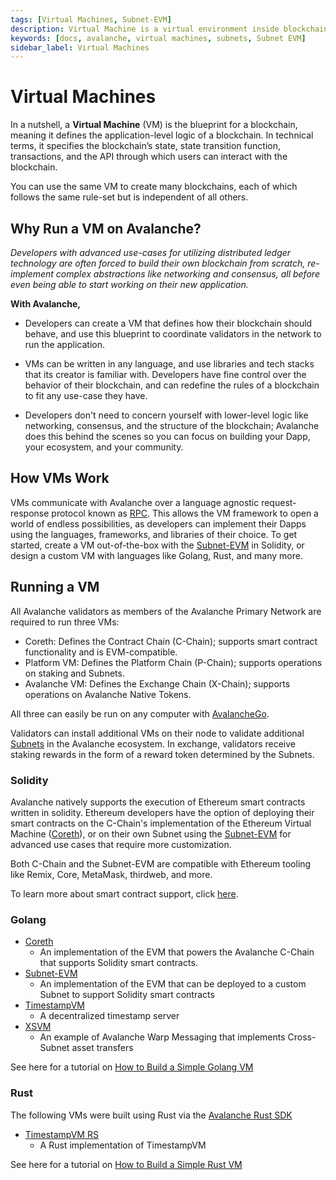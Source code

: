 ```yaml
---
tags: [Virtual Machines, Subnet-EVM]
description: Virtual Machine is a virtual environment inside blockchain networks that executes smart contracts and transactions according to predetermined rules and protocols.
keywords: [docs, avalanche, virtual machines, subnets, Subnet EVM]
sidebar_label: Virtual Machines
---
```


# Virtual Machines

In a nutshell, a **Virtual Machine** (VM) is the blueprint for a blockchain, meaning it defines
the application-level logic of a blockchain. In technical terms, it specifies the blockchain’s state,
state transition function, transactions, and the API through which users can interact with the
blockchain. 

You can use the same VM to create many blockchains, each of which follows the same rule-set but is
independent of all others.

## Why Run a VM on Avalanche?

_Developers with advanced use-cases for utilizing distributed ledger technology are often forced to build
their own blockchain from scratch, re-implement complex abstractions like networking and consensus,
all before even being able to start working on their new application._

**With Avalanche,**

- Developers can create a VM that defines how their blockchain 
should behave, and use this blueprint to coordinate validators in the network to run 
the application. 

- VMs can be written in any language, and use libraries and tech stacks that its creator
is familiar with. Developers have fine control over the behavior of their blockchain, and can redefine
the rules of a blockchain to fit any use-case they have.

- Developers don't need to concern yourself with lower-level logic
like networking, consensus, and the structure of the blockchain; Avalanche does
this behind the scenes so you can focus on building your Dapp, your ecosystem, and your community.


## How VMs Work

VMs communicate with Avalanche over a language agnostic request-response protocol known as
[RPC](https://en.wikipedia.org/wiki/Remote_procedure_call). This allows the VM framework to 
open a world of endless possibilities, as developers can implement their Dapps using 
the languages, frameworks, and libraries of their choice. To get started, create a VM out-of-the-box
with the [Subnet-EVM](/build/subnet/c-chain-vs-subnet.md) in Solidity, or design a custom VM with languages
like Golang, Rust, and many more.

## Running a VM

All Avalanche validators as members of the Avalanche Primary Network are required to run three VMs:

- Coreth: Defines the Contract Chain (C-Chain); supports smart contract functionality and is
EVM-compatible.
- Platform VM: Defines the Platform Chain (P-Chain); supports operations on staking and Subnets.
- Avalanche VM: Defines the Exchange Chain (X-Chain); supports operations on Avalanche Native
  Tokens.

All three can easily be run on any computer with [AvalancheGo](/nodes).

Validators can install additional VMs on their node to validate additional
[Subnets](subnets-overview.md) in the Avalanche ecosystem. In exchange, validators receive
staking rewards in the form of a reward token determined by the Subnets.

### Solidity

Avalanche natively supports the execution of Ethereum smart contracts written in solidity. Ethereum
developers have the option of deploying their smart contracts on the C-Chain's implementation of the
Ethereum Virtual Machine ([Coreth](https://github.com/ava-labs/coreth)),
or on their own Subnet using the
[Subnet-EVM](https://github.com/ava-labs/subnet-evm) for advanced use cases that require more customization.

Both C-Chain and the Subnet-EVM are compatible with Ethereum tooling like Remix, Core, MetaMask,
thirdweb, and more.

To learn more about smart contract support, click [here](build/dapp/launch-dapp.md).

### Golang

- [Coreth](https://github.com/ava-labs/coreth)
  - An implementation of the EVM that powers the Avalanche C-Chain that supports Solidity smart
  contracts.
- [Subnet-EVM](https://github.com/ava-labs/subnet-evm)
  - An implementation of the EVM that can be deployed to a custom Subnet to support Solidity smart
  contracts
- [TimestampVM](https://github.com/ava-labs/timestampvm)
  - A decentralized timestamp server
- [XSVM](https://github.com/ava-labs/xsvm)
  - An example of Avalanche Warp Messaging that implements Cross-Subnet asset transfers

See here for a tutorial on [How to Build a Simple Golang VM](/build/vm/create/golang-vm-simple.md)

### Rust

The following VMs were built using Rust via the [Avalanche Rust SDK](https://crates.io/crates/avalanche-types)

- [TimestampVM RS](https://github.com/ava-labs/timestampvm-rs)
  - A Rust implementation of TimestampVM

See here for a tutorial on [How to Build a Simple Rust VM](/build/vm/create/rust-vm.md)
